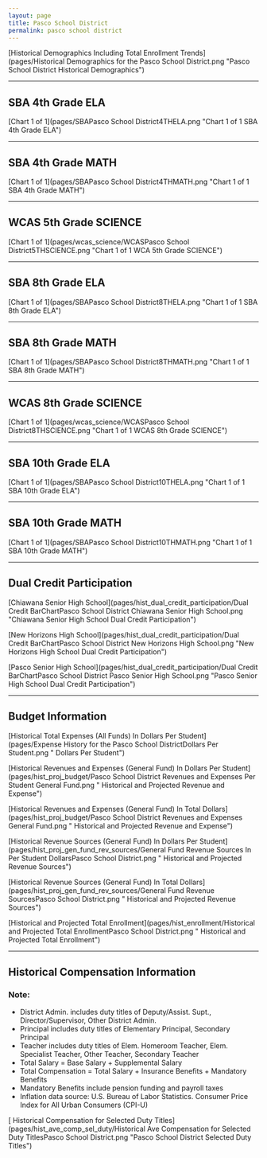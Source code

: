 ```yaml
---
layout: page
title: Pasco School District
permalink: pasco school district
---
```



[Historical Demographics Including Total Enrollment Trends](pages/Historical Demographics for the Pasco School District.png "Pasco School District Historical Demographics")

___

## SBA 4th Grade ELA

[Chart 1 of 1](pages/SBAPasco School District4THELA.png "Chart 1 of 1 SBA 4th Grade ELA")


___

## SBA 4th Grade MATH

[Chart 1 of 1](pages/SBAPasco School District4THMATH.png "Chart 1 of 1 SBA 4th Grade MATH")


___

## WCAS 5th Grade SCIENCE

[Chart 1 of 1](pages/wcas_science/WCASPasco School District5THSCIENCE.png "Chart 1 of 1 WCA 5th Grade SCIENCE")


___

## SBA 8th Grade ELA

[Chart 1 of 1](pages/SBAPasco School District8THELA.png "Chart 1 of 1 SBA 8th Grade ELA")


___

## SBA 8th Grade MATH

[Chart 1 of 1](pages/SBAPasco School District8THMATH.png "Chart 1 of 1 SBA 8th Grade MATH")


___

## WCAS 8th Grade SCIENCE

[Chart 1 of 1](pages/wcas_science/WCASPasco School District8THSCIENCE.png "Chart 1 of 1 WCAS 8th Grade SCIENCE")


___

## SBA 10th Grade ELA

[Chart 1 of 1](pages/SBAPasco School District10THELA.png "Chart 1 of 1 SBA 10th Grade ELA")


___

## SBA 10th Grade MATH

[Chart 1 of 1](pages/SBAPasco School District10THMATH.png "Chart 1 of 1 SBA 10th Grade MATH")


___

## Dual Credit Participation

[Chiawana Senior High School](pages/hist_dual_credit_participation/Dual Credit BarChartPasco School District Chiawana Senior High School.png "Chiawana Senior High School Dual Credit Participation")

[New Horizons High School](pages/hist_dual_credit_participation/Dual Credit BarChartPasco School District New Horizons High School.png "New Horizons High School Dual Credit Participation")

[Pasco Senior High School](pages/hist_dual_credit_participation/Dual Credit BarChartPasco School District Pasco Senior High School.png "Pasco Senior High School Dual Credit Participation")


___

## Budget Information

[Historical Total Expenses (All Funds) In Dollars Per Student](pages/Expense History for the Pasco School DistrictDollars Per Student.png " Dollars Per Student")

[Historical Revenues and Expenses (General Fund) In Dollars Per Student](pages/hist_proj_budget/Pasco School District Revenues and Expenses Per Student General Fund.png " Historical and Projected Revenue and Expense")

[Historical Revenues and Expenses (General Fund) In Total Dollars](pages/hist_proj_budget/Pasco School District Revenues and Expenses General Fund.png " Historical and Projected Revenue and Expense")

[Historical Revenue Sources (General Fund) In Dollars Per Student](pages/hist_proj_gen_fund_rev_sources/General Fund Revenue Sources In Per Student DollarsPasco School District.png " Historical and Projected Revenue Sources")

[Historical Revenue Sources (General Fund) In Total Dollars](pages/hist_proj_gen_fund_rev_sources/General Fund Revenue SourcesPasco School District.png " Historical and Projected Revenue Sources")

[Historical and Projected Total Enrollment](pages/hist_enrollment/Historical and Projected Total EnrollmentPasco School District.png " Historical and Projected Total Enrollment")


___

## Historical Compensation Information
### Note:
- District Admin. includes duty titles of Deputy/Assist. Supt., Director/Supervisor, Other District Admin.
- Principal includes duty titles of Elementary Principal, Secondary Principal
- Teacher includes duty titles of Elem. Homeroom Teacher, Elem. Specialist Teacher, Other Teacher, Secondary Teacher
- Total Salary = Base Salary + Supplemental Salary
- Total Compensation = Total Salary + Insurance Benefits + Mandatory Benefits
- Mandatory Benefits include pension funding and payroll taxes
- Inflation data source: U.S. Bureau of Labor Statistics. Consumer Price Index for All Urban Consumers (CPI-U)

[ Historical Compensation for Selected Duty Titles](pages/hist_ave_comp_sel_duty/Historical Ave Compensation for Selected Duty TitlesPasco School District.png "Pasco School District Selected Duty Titles")

